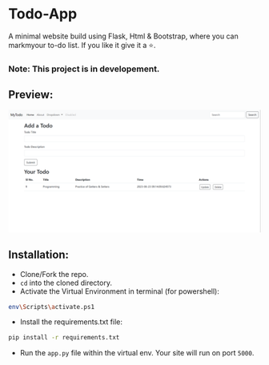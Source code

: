 # Todo-App

A minimal website build using Flask, Html & Bootstrap, where you can markmyour to-do list. If you like it give it a ⭐.

### Note: This project is in developement.

## Preview:

![alt text](assets\\preview.png)

## Installation:

- Clone/Fork the repo.
- `cd` into the cloned directory.
- Activate the Virtual Environment in terminal (for powershell):

```bash
env\Scripts\activate.ps1
```

- Install the requirements.txt file:

```bash
pip install -r requirements.txt
```

- Run the `app.py` file within the virtual env.
  Your site will run on port `5000`.
